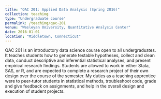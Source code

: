 ```yaml
---
title: "QAC 201: Applied Data Analysis (Spring 2016)"
collection: teaching
type: "Undergraduate course"
permalink: /teaching/qac-201
venue: "Wesleyan University, Quantitative Analysis Center"
date: 2016-01-01
location: "Middletown, Connecticut"
---
```


QAC 201 is an introductory data science course open to all undergraduates. It teaches students how to generate testable hypotheses, collect and clean data, conduct descriptive and inferential statistical analyses, and present empirical research findings. Students are allowed to work in either Stata, SAS, or R, and are expected to complete a research project of their own design over the course of the semester. My duties as a teaching apprentice were to peer-tutor students in statistical methods, troubleshoot code, grade and give feedback on assignments, and help in the overall design and execution of student projects. 
